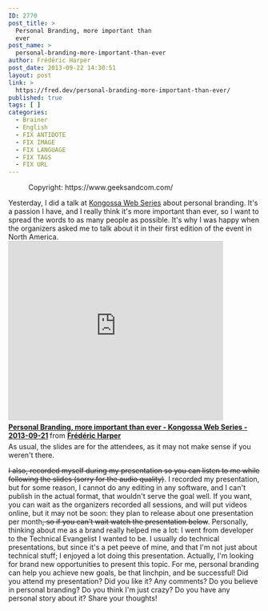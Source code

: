 ```yaml
---
ID: 2770
post_title: >
  Personal Branding, more important than
  ever
post_name: >
  personal-branding-more-important-than-ever
author: Frédéric Harper
post_date: 2013-09-22 14:30:51
layout: post
link: >
  https://fred.dev/personal-branding-more-important-than-ever/
published: true
tags: [ ]
categories:
  - Brainer
  - English
  - FIX ANTIDOTE
  - FIX IMAGE
  - FIX LANGUAGE
  - FIX TAGS
  - FIX URL
---
```

<figure><figcaption>Copyright: https://www.geeksandcom.com/</figcaption></figure> Yesterday, I did a talk at <a href="https://www.kws-forum.org/?lang=en" target="_blank" rel="noopener noreferrer">Kongossa Web Series</a> about personal branding. It's a passion I have, and I really think it's more important than ever, so I want to spread the words to as many people as possible. It's why I was happy when the organizers asked me to talk about it in their first edition of the event in North America. <div class="embed rich SlideShare">
  <iframe style="border: 1px solid #CCC; border-width: 1px; margin-bottom: 5px; max-width: 100%;" src="https://www.slideshare.net/slideshow/embed_code/key/fyuVeJAnRm3mc" width="427" height="356" frameborder="0" marginwidth="0" marginheight="0" scrolling="no" allowfullscreen="allowfullscreen"> </iframe> <div style="margin-bottom: 5px;">
    <strong> <a title="Personal Branding, more important than ever - Kongossa Web Series - 2013-09-21" href="https://www.slideshare.net/fredericharper/personal-branding-more-important-than-ever-kongossa-web-series-20130921" target="_blank" rel="noopener noreferrer">Personal Branding, more important than ever - Kongossa Web Series - 2013-09-21</a> </strong> from <strong><a href="https://www.slideshare.net/fredericharper" target="_blank" rel="noopener noreferrer">Frédéric Harper</a></strong>
  </div>
</div> As usual, the slides are for the attendees, as it may not make sense if you weren't there. 

<del>I also, recorded myself during my presentation so you can listen to me while following the slides (sorry for the audio quality)</del>. I recorded my presentation, but for some reason, I cannot do any editing in any software, and I can't publish in the actual format, that wouldn't serve the goal well. If you want, you can wait as the organizers recorded all sessions, and will put videos online, but it may not be soon: they plan to release about one presentation per month<del>, so if you can't wait watch the presentation below</del>. Personally, thinking about me as a brand really helped me a lot: I went from developer to the Technical Evangelist I wanted to be. I usually do technical presentations, but since it's a pet peeve of mine, and that I'm not just about technical stuff; I enjoyed a lot doing this presentation. Actually, I'm looking for brand new opportunities to present this topic. For me, personal branding can help you achieve new goals, be that linchpin, and be successful! Did you attend my presentation? Did you like it? Any comments? Do you believe in personal branding? Do you think I'm just crazy? Do you have any personal story about it? Share your thoughts!